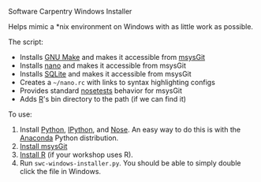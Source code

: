 Software Carpentry Windows Installer

Helps mimic a *nix environment on Windows with as little work as possible.

The script:

* Installs [GNU Make][make] and makes it accessible from [msysGit][]
* Installs [nano][] and makes it accessible from msysGit
* Installs [SQLite][] and makes it accessible from msysGit
* Creates a `~/nano.rc` with links to syntax highlighting configs
* Provides standard [nosetests][] behavior for msysGit
* Adds [R][]'s bin directory to the path (if we can find it)

To use:

1. Install [Python][], [IPython][], and [Nose][nose].  An easy way to
   do this is with the [Anaconda][] Python distribution.
2. [Install msysGit][msysgit-install]
3. [Install R][R-install] (if your workshop uses R).
4. Run `swc-windows-installer.py`.  You should be able to simply
   double click the file in Windows.

[make]: https://www.gnu.org/software/make/
[msysGit]: http://msysgit.github.io/
[msysgit-install]: https://github.com/msysgit/msysgit/releases
[nano]: http://www.nano-editor.org/
[SQLite]: http://www.sqlite.org/
[Python]: https://www.python.org/
[IPython]: http://ipython.org/
[Nose]: https://nose.readthedocs.org/en/latest/
[nosetests]: https://nose.readthedocs.org/en/latest/usage.html
[R]: http://www.r-project.org/
[R-install]: http://cran.r-project.org/bin/windows/base/rw-FAQ.html#Installation-and-Usage
[Anaconda]: http://continuum.io/downloads

